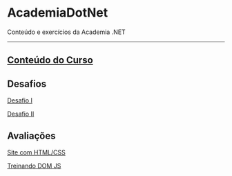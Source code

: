 # AcademiaDotNet
Conteúdo e exercícios da Academia .NET

---

## [Conteúdo do Curso](https://github.com/ricardosma/academia_DotNet_5)

## Desafios

[Desafio I](https://github.com/luecardoso/JogoDaVelhaCSharp)

[Desafio II](https://github.com/luecardoso/amigo-secreto)

## Avaliações

[Site com HTML/CSS](https://github.com/luecardoso/site-html-css)

[Treinando DOM JS](https://github.com/luecardoso/exercicios-dom-javascript)
